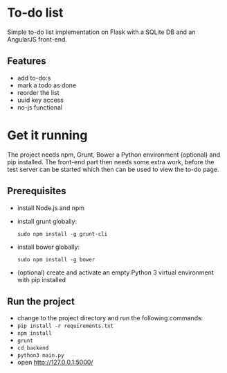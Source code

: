 # To-do list

Simple to-do list implementation on Flask with a SQLite DB and an AngularJS
front-end.


## Features

 - add to-do:s
 - mark a todo as done
 - reorder the list
 - uuid key access
 - no-js functional


# Get it running

The project needs npm, Grunt, Bower a Python environment (optional) and pip
installed. The front-end part then needs some extra work, before the test
server can be started which then can be used to view the to-do page.


## Prerequisites

 - install Node.js and npm
 - install grunt globally:

    ```
    sudo npm install -g grunt-cli
    ```

 - install bower globally:

    ```
    sudo npm install -g bower
    ```

 - (optional) create and activate an empty Python 3 virtual environment with
 pip installed


## Run the project

 - change to the project directory and run the following commands:
 - ```pip install -r requirements.txt```
 - ```npm install```
 - ```grunt```
 - ```cd backend```
 - ```python3 main.py``` 
 - open http://127.0.0.1:5000/
